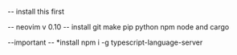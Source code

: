 -- install this first

-- neovim v 0.10
-- install git make pip python npm node and cargo



--important
-- *install 
npm i -g typescript-language-server

